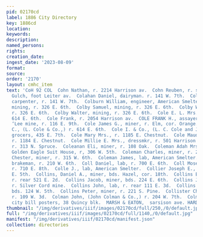 ```yaml
---
pid: 02170cd
label: 1886 City Directory
key: 1886cd
location: 
keywords: 
description: 
named_persons: 
rights: 
creation_date: 
ingest_date: '2023-08-09'
format: 
source: 
order: '2170'
layout: cmhc_item
text: 'CoH 92 COL  Cohn Nathan, r. 2214 Harrison av.  Cohn Reuben, r. ss. California
  Gulch, foot Leiter av.  Colahan Daniel, dairyman. r. 141 W. 7th.  Colahan Francis,
  carpenter, r. 141 W. 7th.  Colburn William, engineer, American Smelter.  Colby Henry,
  mining, r. 326 E. 6th.  Colby Samuel, mining, r. 326 E. 6th.  Colby Wallace, mining,
  r. 326 E. 6th.  Colby Walter, mining, r. 326 E. 6th.  Cole E. L. Mrs., millinery,
  614 E. 6th.  Cole Frank, r. 2054 Harrison av.  COLE FRANK H., assayer, office near
  ‘Lee mine, r. 116 E. 9th.  Cole James G., miner, r. Elm, cor. Orange.  Cole Linous
  C., (L. Cole & Co.,) r. 614 E. 6th.  Cole I. & Co., (L. C. Cole and J. Search,)
  grocers, 435 E. 7th.  Cole Mary Mrs., r. 1185 E. Chestnut.  Cole Maude Miss, col’d,
  r. 1184 E. Chestnut.  Cole Millie E. Mrs., dressmkr, r. 501 Harrison av.  Cole William,
  r. 313 N. Spruce.  Coleanan Eli, miner, r. 108 Oak.  Coleman Adah Mrs., saleslady,
  Golden Eagle Suit House, r, 306 W. 5th.  Coleman Charles, miner, r. 227 W. 8th.  Coleman
  Chester, miner, r. 315 W. 6th.  Coleman James, lab, American Smelter.  Coleman Yhomas,
  brakeman, r. 210 W. 6th.  Coll Daniel, lab, r. 700 E. 6th.  Coll Moses, dairyman,
  r. 710 E. 8th.  Colle J., lab, American Smelter.  Collier Joseph E., miner, r. 709
  E. 5th.  Collins, Daniel A., miner, bds. Hazel, cor. 18th.  Collins Edward, miner,
  r. rear 521 E. 2d.  Collins Jacob, miner, bds. 224 E. 6th.  Collins Jarius, mechanic,
  r. Silver Cord mine.  Collins John, lab, r. rear 111 E. 3d.  Collins Peter, lab,
  bds. 124 W. 5th.  Collins Peter, miner, r. 221 S. Pine.  Collister Charles J., miner,
  r. 109 W. 3d.  Colman John, (John Colman & Co.,) r. 204 W. 7th.  Colman John & Co.,
  city bill posters, 38 Quincy blk.  MARSH & EATON,  sarsison ave. HARDWARE          '
thumbnail: "/img/derivatives/iiif/images/02170cd/full/250,/0/default.jpg"
full: "/img/derivatives/iiif/images/02170cd/full/1140,/0/default.jpg"
manifest: "/img/derivatives/iiif/02170cd/manifest.json"
collection: directories
---
```


